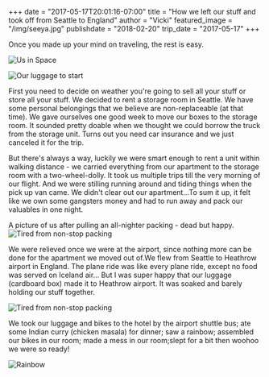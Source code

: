+++
date = "2017-05-17T20:01:16-07:00"
title = "How we left our stuff and took off from Seattle to England"
author = "Vicki"
featured_image = "/img/seeya.jpg"
publishdate = "2018-02-20"
trip_date = "2017-05-17"
+++

Once you made up your mind on traveling, the rest is easy. <!--more-->

![Us in Space](/img/seeya.jpg)

![Our luggage to start](/img/IMG_0057.jpg)

First you need to decide on weather you're going to sell all your stuff or store all your stuff. We decided to rent a storage room in Seattle. We have some personal belongings that we believe are non-replaceable (at that time). We gave ourselves one good week to move our boxes to the storage room. It sounded pretty doable when we thought we could borrow the truck from the storage unit. Turns out you need car insurance and we just canceled it for the trip. 

But there's always a way, luckily we were smart enough to rent a unit within walking distance - we carried everything from our apartment to the storage room with a two-wheel-dolly. It took us multiple trips till the very morning of our flight. And we were stilling running around and tiding things when the pick up van came. We didn't clear out our apartment…To sum it up, it felt like we own some gangsters money and had to run away and pack our valuables in one night. 

A picture of us after pulling an all-nighter packing - dead but happy. 
![Tired from non-stop packing](/img/IMG_0056.jpg)

We were relieved once we were at the airport, since nothing more can be done for the apartment we moved out of.We flew from Seattle to Heathrow airport in England. The plane ride was like every plane ride, except no food was served on Iceland air... But I was super happy that our luggage (cardboard box) made it to Heathrow airport. It was soaked and barely holding our stuff together. 

![Tired from non-stop packing](/img/IMG_0059.jpg)

We took our luggage and bikes to the hotel by the airport shuttle bus; ate some Indian curry (chicken masala) for dinner; saw a rainbow; assembled our bikes in our room; made a mess in our room;slept for a bit then woohoo we were so ready! 

![Rainbow](/img/IMG_0062.jpg)
